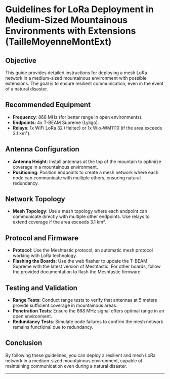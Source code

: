 # Guidelines for LoRa Deployment in Medium-Sized Mountainous Environments with Extensions (TailleMoyenneMontExt)

## Objective

This guide provides detailed instructions for deploying a mesh LoRa network in a medium-sized mountainous environment with possible extensions. The goal is to ensure resilient communication, even in the event of a natural disaster.

## Recommended Equipment

- **Frequency**: 868 MHz (for better range in open environments).
- **Endpoints**: 4x T-BEAM Supreme (Lyligo).
- **Relays**: 1x WiFi LoRa 32 (Heltec) or 1x Wio-WM1110 (if the area exceeds 3.1 km²).

## Antenna Configuration

- **Antenna Height**: Install antennas at the top of the mountain to optimize coverage in a mountainous environment.
- **Positioning**: Position endpoints to create a mesh network where each node can communicate with multiple others, ensuring natural redundancy.

## Network Topology

- **Mesh Topology**: Use a mesh topology where each endpoint can communicate directly with multiple other endpoints. Use relays to extend coverage if the area exceeds 3.1 km².

## Protocol and Firmware

- **Protocol**: Use the Meshtastic protocol, an automatic mesh protocol working with LoRa technology.
- **Flashing the Boards**: Use the web flasher to update the T-BEAM Supreme with the latest version of Meshtastic. For other boards, follow the provided documentation to flash the Meshtastic firmware.

## Testing and Validation

- **Range Tests**: Conduct range tests to verify that antennas at 5 meters provide sufficient coverage in mountainous areas.
- **Penetration Tests**: Ensure the 868 MHz signal offers optimal range in an open environment.
- **Redundancy Tests**: Simulate node failures to confirm the mesh network remains functional due to redundancy.

## Conclusion

By following these guidelines, you can deploy a resilient and mesh LoRa network in a medium-sized mountainous environment, capable of maintaining communication even during a natural disaster.

---